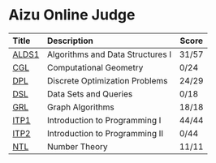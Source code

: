 # Aizu Online Judge

| Title | Description                      | Score   |
| :---- | :------------------------------- | -------- |
| [ALDS1](https://onlinejudge.u-aizu.ac.jp/courses/lesson/1/ALDS1/all) | Algorithms and Data Structures I | 31/57 |
| [CGL](https://onlinejudge.u-aizu.ac.jp/courses/library/4/CGL/all)   | Computational Geometry           | 0/24 |
| [DPL](https://onlinejudge.u-aizu.ac.jp/courses/library/7/DPL/all)   | Discrete Optimization Problems   | 24/29 |
| [DSL](https://onlinejudge.u-aizu.ac.jp/courses/library/3/DSL/all)   | Data Sets and Queries            | 0/18 |
| [GRL](https://onlinejudge.u-aizu.ac.jp/courses/library/5/GRL/all)   | Graph Algorithms                 | 18/18 |
| [ITP1](https://onlinejudge.u-aizu.ac.jp/courses/lesson/2/ITP1/all)  | Introduction to Programming I    | 44/44 |
| [ITP2](https://onlinejudge.u-aizu.ac.jp/courses/lesson/8/ITP2/all)  | Introduction to Programming II   | 0/44 |
| [NTL](https://onlinejudge.u-aizu.ac.jp/courses/library/6/NTL/all)   | Number Theory                    | 11/11 |
